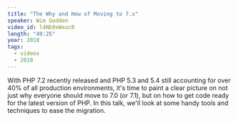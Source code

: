 ```yaml
---
title: "The Why and How of Moving to 7.x"
speaker: Wim Godden
video_id: l4Nb9xWxuc0
length: "49:25"
year: 2018
tags:
  - videos
  - 2018
---
```


With PHP 7.2 recently released and PHP 5.3 and 5.4 still accounting for over 40% of all production environments, it's time to paint a clear picture on not just why everyone should move to 7.0 (or 7.1), but on how to get code ready for the latest version of PHP. In this talk, we'll look at some handy tools and techniques to ease the migration.
